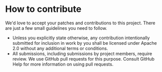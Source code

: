 # How to contribute

We'd love to accept your patches and contributions to this project.
There are just a few small guidelines you need to follow.

- Unless you explicitly state otherwise, any contribution intentionally
  submitted for inclusion in work by you shall be licensed under
  Apache 2.0 without any additional terms or conditions.
- All submissions, including submissions by project members, require review.
  We use GitHub pull requests for this purpose.
  Consult GitHub Help for more information on using pull requests.
